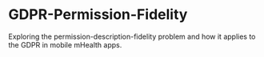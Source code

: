 # GDPR-Permission-Fidelity

Exploring the permission-description-fidelity problem and how it applies to the GDPR in mobile mHealth apps.

